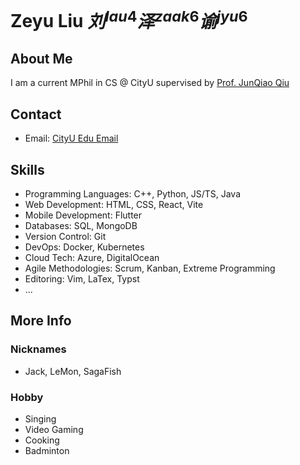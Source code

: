 # Zeyu Liu $刘^{lau4}泽^{zaak6}谕^{jyu6}$
## About Me
I am a current MPhil in CS @ CityU supervised by [Prof. JunQiao Qiu](https://junqiaoqiu.github.io/)

## Contact
- Email: [CityU Edu Email](mailto@zeyliu4-c@my.cityu.edu.hk)

## Skills
- Programming Languages: C++, Python, JS/TS, Java
- Web Development: HTML, CSS, React, Vite
- Mobile Development: Flutter
- Databases: SQL, MongoDB
- Version Control: Git
- DevOps: Docker, Kubernetes
- Cloud Tech: Azure, DigitalOcean
- Agile Methodologies: Scrum, Kanban, Extreme Programming
- Editoring: Vim, LaTex, Typst
- ...

## More Info
### Nicknames
- Jack, LeMon, SagaFish

### Hobby
- Singing
- Video Gaming
- Cooking
- Badminton